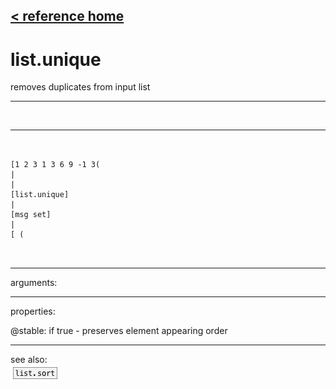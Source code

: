 [< reference home](ceammc_lib.html)
---

# list.unique


removes duplicates from input list

---

<br>


---


```


[1 2 3 1 3 6 9 -1 3(
|
|
[list.unique]
|
[msg set]
|
[ (

            
```

---
arguments:


---
properties:

@stable: if true - preserves element
            appearing order<br>

---
see also:<br>
[![list.sort](img/object_list.sort.png)](list.sort.html)
